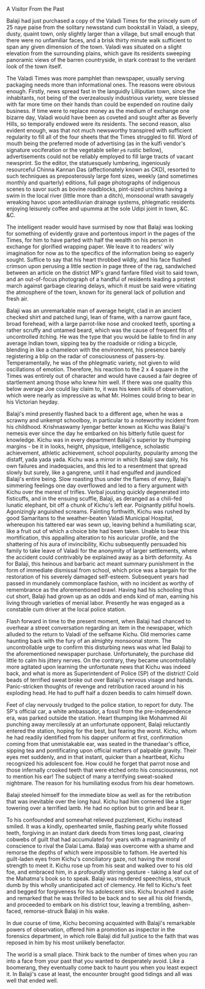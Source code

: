 A Visitor From the Past
Balaji had just purchased a copy of the Valadi Times for the princely sum of 25 naye paise from the solitary newsstand cum bookstall in Valadi, a sleepy, dusty, quaint town, only slightly larger than a village, but small enough that there were no unfamiliar faces, and a brisk thirty minute walk sufficient to span any given dimension of the town. Valadi was situated on a slight elevation from the surrounding plains, which gave its residents sweeping panoramic views of the barren countryside, in stark contrast to the verdant look of the town itself.	The Valadi Times was more pamphlet than newspaper, usually serving packaging needs more than informational ones. The reasons were obvious enough. Firstly, news spread fast in the languidly Lilliputian town, since the inhabitants, not being of the overzealously industrious variety, were blessed with far more time on their hands than could be expended on routine daily business. If time were to replace money as the medium of exchange one bizarre day, Valadi would have been as coveted and sought after as Beverly Hills, so temporally endowed were its residents. The second reason, also evident enough, was that not much newsworthy transpired with sufficient regularity to fill all of the four sheets that the Times struggled to fill. Word of mouth being the preferred mode of advertising (as in the kulfi vendor's signature vociferation or the vegetable seller╒s rustic bellow), advertisements could not be reliably employed to fill large tracts of vacant newsprint. So the editor, the statuesquely lumbering,  ingeniously resourceful Chinna Kannan Das (affectionately known as CKD), resorted to such techniques as preposterously large font sizes, weekly (and sometimes monthly and quarterly) editions, full page photographs of indigenous scenes to savor such as bovine roadblocks, pint-sized urchins having a swim in the local river (little more than a ditch), monsoonal wrath savagely wreaking havoc upon antediluvian drainage systems, phlegmatic residents enjoying leisurely coffee and upumma at the sole Udipi joint in town, &C. &C.The intelligent reader would have surmised by now that Balaji was looking for something of evidently grave and portentous import in the pages of the Times, for him to have parted with half the wealth on his person in exchange for glorified wrapping paper. We leave it to readers' wily imagination for now as to the specifics of the information being so eagerly sought. Suffice to say that his heart throbbed wildly, and his face flushed crimson upon perusing a little section in page three of the rag, sandwiched between an article on the district MP's grand fanfare filled visit to said town, and an out-of-focus photograph of a handful of residents leading a protest march against garbage clearing delays, which it must be said were vitiating the atmosphere of the town, known for its general lack of pollution and fresh air.Balaji was an unremarkable man of average height, clad in an ancient checked shirt and patched lungi, lean of frame, with a narrow gaunt face, broad forehead, with a large parrot-like nose and crooked teeth, sporting a rather scruffy and untamed beard, which was the cause of frequent fits of uncontrolled itching. He was the type that you would be liable to find in any average Indian town, sipping tea by the roadside or riding a bicycle, blending in like a chameleon with the environment, his presence barely registering a blip on the radar of consciousness of passers-by. Temperamentally, he was of the phlegmatic variety, not given to wild oscillations of emotion. Therefore, his reaction to the 2 x 4 square in the Times was entirely out of character and would have caused a fair degree of startlement among those who knew him well. If there was one quality this below average Joe could lay claim to, it was his keen skills of observation, which were nearly as impressive as what Mr. Holmes could bring to bear in his Victorian heyday. Balaji's mind presently flashed back to a different age, when he was a scrawny and unkempt schoolboy, in particular to a noteworthy incident from his childhood. Krishnaswamy Iyengar better known as Kichu was Balaji's nemesis ever since the day he embarked on his bitterly futile quest for knowledge. Kichu was in every department Balaji's superior by thumping margins - be it in looks, height, physique, intelligence, scholastic achievement, athletic achievement, school popularity, popularity among the distaff, yada yada yada. Kichu was a mirror in which Balaji saw daily, his own failures and inadequacies, and this led to a resentment that spread slowly but surely, like a gangrene, until it had engulfed and jaundiced Balaji's entire being. Slow roasting thus under the flames of envy, Balaji's simmering feelings one day overflowed and led to a fiery argument with Kichu over the merest of trifles. Verbal jousting quickly degenerated into fisticuffs, and in the ensuing scuffle, Balaji, as deranged as a chili-fed lunatic elephant, bit off a chunk of Kichu's left ear. Poignantly pitiful howls. Agonizingly anguished screams. Fainting forthwith,  Kichu was rushed by good Samaritans to the weather-beaten Valadi Municipal Hospital, whereupon his tattered ear was sewn up, leaving behind a humiliating scar, like a fruit out of which a choice bite had been taken. Unable to bear this mortification, this appalling alteration to his auricular profile, and the shattering of his aura of invincibility, Kichu subsequently persuaded his family to take leave of  Valadi for the anonymity of larger settlements, where the accident could contrivably be explained away as a birth deformity. As for Balaji, this heinous and barbaric act meant summary punishment in the form of immediate dismissal from school, which price was a bargain for the restoration of his severely damaged self-esteem. Subsequent years had passed in mundanely commonplace fashion, with no incident as worthy of remembrance as the aforementioned brawl. Having had his schooling thus cut short, Balaji had grown up as an odds and ends kind of man, earning his living through varieties of menial labor. Presently he was engaged as a constable cum driver at the local police station.Flash forward in time to the present moment, when Balaji had chanced to overhear a street conversation regarding an item in the newspaper, which alluded to the return to Valadi of the selfsame Kichu. Old memories came haunting back with the fury of an almighty monsoonal storm. The uncontrollable urge to confirm this disturbing news was what led Balaji to the aforementioned newspaper purchase. Unfortunately, the purchase did little to calm his jittery nerves. On the contrary, they became uncontrollably more agitated upon learning the unfortunate news that Kichu was indeed back, and what is more as Superintendent of Police (SP) of the district! Cold beads of terrified sweat broke out over Balaji's nervous visage and hands. Panic-stricken thoughts of revenge and retribution raced around in his exploding head. He had to puff half a dozen beedis to calm himself down.Feet of clay nervously trudged to the police station, to report for duty. The SP's official car, a white ambassador, a fossil from the pre-independence era, was parked outside the station. Heart thumping like Mohammed Ali punching away mercilessly at an unfortunate opponent, Balaji reluctantly entered the station, hoping for the best, but fearing the worst. Kichu, whom he had readily identified from his dapper uniform at first, confirmation coming from that unmistakable ear, was seated in the thanedaar's office, sipping tea and pontificating upon official matters of palpable gravity. Their eyes met suddenly, and in that instant, quicker than a heartbeat, Kichu recognized his adolescent foe. How could he forget that parrot nose and those infernally crooked teeth that were etched onto his consciousness, not to mention his ear! The subject of many a terrifying sweat-soaked nightmare. The reason for his humiliating exodus from his dear hometown. Balaji steeled himself for the immediate blow as well as for the retribution that was inevitable over the long haul. Kichu had him cornered like a tiger towering over a terrified lamb. He had no option but to grin and bear it. To his confounded and somewhat relieved puzzlement, Kichu instead smiled. It was a kindly, openhearted smile, flashing pearly white flossed teeth, forgiving in an instant dark deeds from times long past, clearing cobwebs of guilt that had accumulated for years with a magnanimity of conscience to rival the Dalai Lama. Balaji was overcome with a shame and remorse the depths of which were impossible to fathom. He averted his guilt-laden eyes from Kichu's conciliatory gaze, not having the moral strength to meet it. Kichu rose up from his seat and walked over to his old foe, and embraced him, in a profoundly stirring gesture - taking a leaf out of the Mahatma's book so to speak. Balaji was rendered speechless, struck dumb by this wholly unanticipated act of clemency. He fell to Kichu's feet and begged for forgiveness for his adolescent sins. Kichu brushed it aside and remarked that he was thrilled to be back and to see all his old friends, and proceeded to embark on his district tour, leaving a trembling, ashen-faced, remorse-struck Balaji in his wake.In due course of time, Kichu becoming acquainted with Balaji's remarkable powers of observation, offered him a promotion as inspector in the forensics department, in which role Balaji did full justice to the faith that was reposed in him by his most unlikely benefactor. The world is a small place. Think back to the number of times when you ran into a face from your past that you wanted to desperately avoid. Like a boomerang, they eventually come back to haunt you when you least expect it. In Balaji's case at least, the encounter brought good tidings and all was well that ended well.